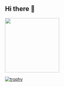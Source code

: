 ## Hi there 👋

<img height="180em" src="https://github-readme-stats.vercel.app/api?username=mikesupertrampster&show_icons=true&hide_border=true&&count_private=true&include_all_commits=true" />

[![trophy](https://github-profile-trophy.vercel.app/?username=mikesupertrampster)](https://github.com/mikesupertrampster/github-profile-trophy)